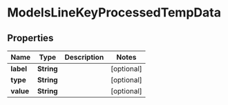 

# ModelsLineKeyProcessedTempData

## Properties

Name | Type | Description | Notes
------------ | ------------- | ------------- | -------------
**label** | **String** |  |  [optional]
**type** | **String** |  |  [optional]
**value** | **String** |  |  [optional]




